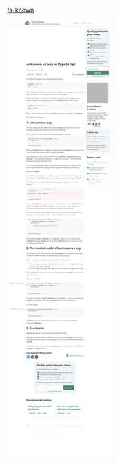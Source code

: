 [ts-known](https://dmitripavlutin.com/typescript-unknown-vs-any/)

![ts-known](../images/ts-known.png)